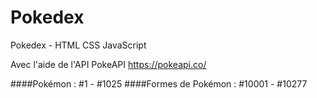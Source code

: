 # Pokedex
Pokedex - HTML CSS JavaScript

Avec l'aide de l'API PokeAPI
https://pokeapi.co/

####Pokémon : #1 - #1025
####Formes de Pokémon : #10001 - #10277
